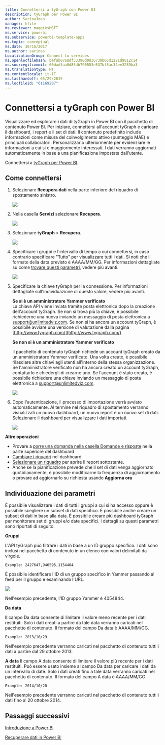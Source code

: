 ```yaml
---
title: Connettersi a tyGraph con Power BI
description: tyGraph per Power BI
author: SarinaJoan
manager: kfile
ms.reviewer: maggiesMSFT
ms.service: powerbi
ms.subservice: powerbi-template-apps
ms.topic: conceptual
ms.date: 10/16/2017
ms.author: sarinas
LocalizationGroup: Connect to services
ms.openlocfilehash: bafab0768df53390d0d36730b66d1221d9012c14
ms.sourcegitcommit: 60dad5aa0d85db790553e537bf8ac34ee3289ba3
ms.translationtype: HT
ms.contentlocale: it-IT
ms.lasthandoff: 05/29/2019
ms.locfileid: "61169207"
---
```

# <a name="connect-to-tygraph--with-power-bi"></a>Connettersi a tyGraph con Power BI
Visualizzare ed esplorare i dati di tyGraph in Power BI con il pacchetto di contenuto Power BI. Per iniziare, connettersi all'account tyGraph e caricare il dashboard, i report e il set di dati. Il contenuto predefinito include informazioni come misura del coinvolgimento attivo (punteggio MAE) e principali collaboratori. Personalizzarlo ulteriormente per evidenziare le informazioni a cui si è maggiormente interessati.  I dati verranno aggiornati automaticamente in base a una pianificazione impostata dall'utente.

Connettersi a [tyGraph per Power BI](https://app.powerbi.com/getdata/services/tygraph).

## <a name="how-to-connect"></a>Come connettersi
1. Selezionare **Recupera dati** nella parte inferiore del riquadro di spostamento sinistro.
   
   ![](media/service-connect-to-tygraph/getdata.png)
2. Nella casella **Servizi** selezionare **Recupera**.
   
   ![](media/service-connect-to-tygraph/services.png)
3. Selezionare **tyGraph** \> **Recupera**.
   
   ![](media/service-connect-to-tygraph/tygraph.png)
4. Specificare i gruppi e l'intervallo di tempo a cui connettersi, in caso contrario specificare "Tutto" per visualizzare tutti i dati. Si noti che il formato della data previsto è AAAA/MM/GG. Per informazioni dettagliate su come [trovare questi parametri](#FindingParams), vedere più avanti.
   
   ![](media/service-connect-to-tygraph/parameters.png)
5. Specificare la chiave tyGraph per la connessione. Per informazioni dettagliate sull'individuazione di questo valore, vedere più avanti.
   
    **Se si è un amministratore Yammer verificato**  
    La chiave API viene inviata tramite posta elettronica dopo la creazione dell'account tyGraph. Se non si trova più la chiave, è possibile richiederne una nuova inviando un messaggio di posta elettronica a support@unlimitedviz.com. Se non si ha ancora un account tyGraph, è possibile avviare una versione di valutazione dalla pagina [http://www.tygraph.com/](http://www.tygraph.com/). 
   
    **Se non si è un amministratore Yammer verificato**
   
    Il pacchetto di contenuto tyGraph richiede un account tyGraph creato da un amministratore Yammer verificato. Una volta creato, è possibile rilasciare altre chiavi agli utenti all'interno della stessa organizzazione. Se l'amministratore verificato non ha ancora creato un account tyGraph, contattarlo e chiedergli di crearne uno. Se l'account è stato creato, è possibile richiedere una chiave inviando un messaggio di posta elettronica a <support@unlimitedviz.com>.
   
    ![](media/service-connect-to-tygraph/creds.png)
6. Dopo l'autenticazione, il processo di importazione verrà avviato automaticamente. Al termine nel riquadro di spostamento verranno visualizzati un nuovo dashboard, un nuovo report e un nuovo set di dati. Selezionare il dashboard per visualizzare i dati importati.
   
    ![](media/service-connect-to-tygraph/dashboard.png)

**Altre operazioni**

* Provare a [porre una domanda nella casella Domande e risposte](consumer/end-user-q-and-a.md) nella parte superiore del dashboard
* [Cambiare i riquadri](service-dashboard-edit-tile.md) nel dashboard.
* [Selezionare un riquadro](consumer/end-user-tiles.md) per aprire il report sottostante.
* Anche se la pianificazione prevede che il set di dati venga aggiornato quotidianamente, è possibile modificarne la frequenza di aggiornamento o provare ad aggiornarlo su richiesta usando **Aggiorna ora**

<a name="FindingParams"></a>

## <a name="finding-parameters"></a>Individuazione dei parametri
È possibile visualizzare i dati di tutti i gruppi a cui si ha accesso oppure è possibile scegliere un subset di dati specifico. È possibile anche creare un subset di dati in base alla data. È possibile creare più dashboard tyGraph per monitorare set di gruppi e/o date specifici. I dettagli su questi parametri sono riportati di seguito.

**Gruppi**

L'API tyGraph può filtrare i dati in base a un ID gruppo specifico. I dati sono inclusi nel pacchetto di contenuto in un elenco con valori delimitati da virgole. 

    Example: 2427647,946595,1154464


È possibile identificare l'ID di un gruppo specifico in Yammer passando al feed per il gruppo e esaminando l'URL.

![](media/service-connect-to-tygraph/yammer.png)

Nell'esempio precedente, l'ID gruppo Yammer è 4054844.

**Da data**

Il campo Da data consente di limitare il valore meno recente per i dati restituiti. Solo i dati creati a partire da tale data verranno caricati nel pacchetto di contenuto. Il formato del campo Da data è AAAA/MM/GG. 

    Example: 2013/10/29

Nell'esempio precedente verranno caricati nel pacchetto di contenuto tutti i dati a partire dal 29 ottobre 2013. 

**A data** Il campo A data consente di limitare il valore più recente per i dati restituiti. Può essere usato insieme al campo Da data per caricare i dati da un intervallo di date. Solo i dati creati fino a tale data verranno caricati nel pacchetto di contenuto. Il formato del campo A data è AAAA/MM/GG. 

    Example: 2014/10/20

Nell'esempio precedente verranno caricati nel pacchetto di contenuto tutti i dati fino al 20 ottobre 2014. 

## <a name="next-steps"></a>Passaggi successivi
[Introduzione a Power BI](service-get-started.md)

[Recuperare dati in Power BI](service-get-data.md)

